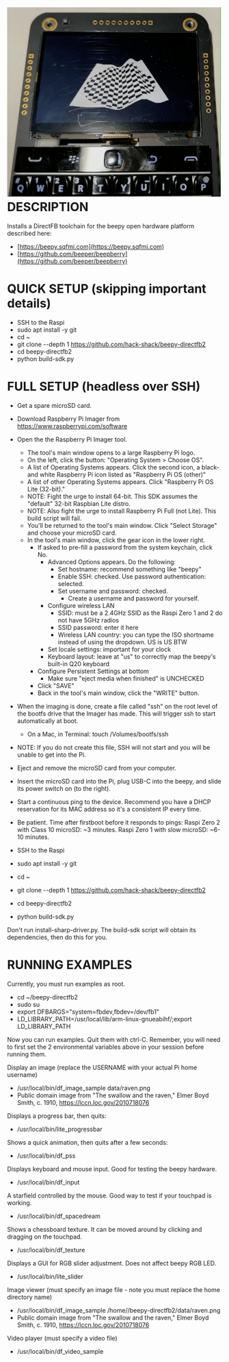 ![beepy demo animation](data/beepydemo.gif)
DESCRIPTION
===========
Installs a DirectFB toolchain for the beepy open hardware platform described here:
  * [https://beepy.sqfmi.com](https://beepy.sqfmi.com)
  * [https://github.com/beeper/beepberry](https://github.com/beeper/beepberry)

QUICK SETUP (skipping important details)
========================================
  * SSH to the Raspi
  * sudo apt install -y git
  * cd ~
  * git clone --depth 1 https://github.com/hack-shack/beepy-directfb2
  * cd beepy-directfb2
  * python build-sdk.py


FULL SETUP (headless over SSH)
========================================
  * Get a spare microSD card.
  * Download Raspberry Pi Imager from https://www.raspberrypi.com/software
  * Open the the Raspberry Pi Imager tool.
    * The tool's main window opens to a large Raspberry Pi logo.
    * On the left, click the button: "Operating System > Choose OS".
    * A list of Operating Systems appears. Click the second icon, a black-and white Raspberry Pi icon listed as "Raspberry Pi OS (other)"
    * A list of other Operating Systems appears. Click "Raspberry Pi OS Lite (32-bit)."
    * NOTE: Fight the urge to install 64-bit. This SDK assumes the "default" 32-bit Raspbian Lite distro.
    * NOTE: Also fight the urge to install Raspberry Pi Full (not Lite). This build script will fail.
    * You'll be returned to the tool's main window. Click "Select Storage" and choose your microSD card.
    * In the tool's main window, click the gear icon in the lower right.
      * If asked to pre-fill a password from the system keychain, click No.
        * Advanced Options appears. Do the following:
          * Set hostname: recommend something like "beepy"
          * Enable SSH: checked. Use password authentication: selected.
          * Set username and password: checked.
            * Create a username and password for yourself.
        * Configure wireless LAN
          * SSID: must be a 2.4GHz SSID as the Raspi Zero 1 and 2 do not have 5GHz radios
          * SSID password: enter it here
          * Wireless LAN country: you can type the ISO shortname instead of using the dropdown. US is US BTW
        * Set locale settings: important for your clock
        * Keyboard layout: leave at "us" to correctly map the beepy's built-in Q20 keyboard
      * Configure Persistent Settings at bottom
        * Make sure "eject media when finished" is UNCHECKED
      * Click "SAVE"
      * Back in the tool's main window, click the "WRITE" button.
  * When the imaging is done, create a file called "ssh" on the root level of the bootfs drive that the Imager has made. This will trigger ssh to start automatically at boot.
    * On a Mac, in Terminal: touch /Volumes/bootfs/ssh
  * NOTE: If you do not create this file, SSH will not start and you will be unable to get into the Pi.
  * Eject and remove the microSD card from your computer.
  * Insert the microSD card into the Pi, plug USB-C into the beepy, and slide its power switch on (to the right).
  * Start a continuous ping to the device. Recommend you have a DHCP reservation for its MAC address so it's a consistent IP every time.
  * Be patient. Time after firstboot before it responds to pings: Raspi Zero 2 with Class 10 microSD: ~3 minutes. Raspi Zero 1 with slow microSD: ~6-10 minutes.

  * SSH to the Raspi
  * sudo apt install -y git
  * cd ~
  * git clone --depth 1 https://github.com/hack-shack/beepy-directfb2
  * cd beepy-directfb2
  * python build-sdk.py

Don't run install-sharp-driver.py. The build-sdk script will obtain its dependencies, then do this for you.

RUNNING EXAMPLES
===========================================================
Currently, you must run examples as root.

  * cd ~/beepy-directfb2
  * sudo su
  * export DFBARGS="system=fbdev,fbdev=/dev/fb1"
  * LD_LIBRARY_PATH=/usr/local/lib/arm-linux-gnueabihf/;export LD_LIBRARY_PATH

Now you can run examples. Quit them with ctrl-C. Remember, you will need to first set the 2 environmental variables above in your session before running them.

Display an image (replace the USERNAME with your actual Pi home username)
  * /usr/local/bin/df_image_sample data/raven.png
  * Public domain image from "The swallow and the raven," Elmer Boyd Smith, c. 1910, https://lccn.loc.gov/2010718076

Displays a progress bar, then quits:
  * /usr/local/bin/lite_progressbar

Shows a quick animation, then quits after a few seconds:
  * /usr/local/bin/df_pss

Displays keyboard and mouse input. Good for testing the beepy hardware.
  * /usr/local/bin/df_input

A starfield controlled by the mouse. Good way to test if your touchpad is working.
  * /usr/local/bin/df_spacedream

Shows a chessboard texture. It can be moved around by clicking and dragging on the touchpad.
  * /usr/local/bin/df_texture

Displays a GUI for RGB slider adjustment. Does not affect beepy RGB LED.
  * /usr/local/bin/lite_slider

Image viewer (must specify an image file - note you must replace the home directory name)
  * /usr/local/bin/df_image_sample /home/<your username>/beepy-directfb2/data/raven.png
  * Public domain image from "The swallow and the raven," Elmer Boyd Smith, c. 1910, https://lccn.loc.gov/2010718076

Video player (must specify a video file)
  * /usr/local/bin/df_video_sample
